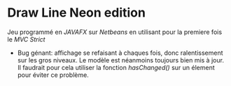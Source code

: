 # Draw Line Neon edition

Jeu programmé en *JAVAFX* sur *Netbeans* en utilisant pour la premiere fois le
*MVC Strict*

* Bug génant: affichage se refaisant à chaques fois, donc ralentissement sur
les gros niveaux. Le modèle est néanmoins toujours bien mis à jour. Il
faudrait pour cela utiliser la fonction *hasChanged()* sur un élement pour
éviter ce problème.
